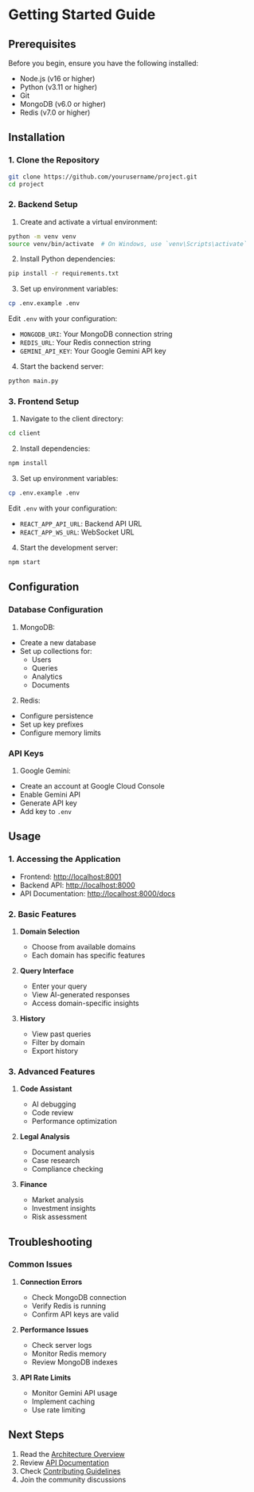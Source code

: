 # Getting Started Guide

## Prerequisites

Before you begin, ensure you have the following installed:

- Node.js (v16 or higher)
- Python (v3.11 or higher)
- Git
- MongoDB (v6.0 or higher)
- Redis (v7.0 or higher)

## Installation

### 1. Clone the Repository

```bash
git clone https://github.com/yourusername/project.git
cd project
```

### 2. Backend Setup

1. Create and activate a virtual environment:

```bash
python -m venv venv
source venv/bin/activate  # On Windows, use `venv\Scripts\activate`
```

2. Install Python dependencies:

```bash
pip install -r requirements.txt
```

3. Set up environment variables:

```bash
cp .env.example .env
```

Edit `.env` with your configuration:

- `MONGODB_URI`: Your MongoDB connection string
- `REDIS_URL`: Your Redis connection string
- `GEMINI_API_KEY`: Your Google Gemini API key

4. Start the backend server:

```bash
python main.py
```

### 3. Frontend Setup

1. Navigate to the client directory:

```bash
cd client
```

2. Install dependencies:

```bash
npm install
```

3. Set up environment variables:

```bash
cp .env.example .env
```

Edit `.env` with your configuration:

- `REACT_APP_API_URL`: Backend API URL
- `REACT_APP_WS_URL`: WebSocket URL

4. Start the development server:

```bash
npm start
```

## Configuration

### Database Configuration

1. MongoDB:

- Create a new database
- Set up collections for:
  - Users
  - Queries
  - Analytics
  - Documents

2. Redis:

- Configure persistence
- Set up key prefixes
- Configure memory limits

### API Keys

1. Google Gemini:

- Create an account at Google Cloud Console
- Enable Gemini API
- Generate API key
- Add key to `.env`

## Usage

### 1. Accessing the Application

- Frontend: <http://localhost:8001>
- Backend API: <http://localhost:8000>
- API Documentation: <http://localhost:8000/docs>

### 2. Basic Features

1. **Domain Selection**
   - Choose from available domains
   - Each domain has specific features

2. **Query Interface**
   - Enter your query
   - View AI-generated responses
   - Access domain-specific insights

3. **History**
   - View past queries
   - Filter by domain
   - Export history

### 3. Advanced Features

1. **Code Assistant**
   - AI debugging
   - Code review
   - Performance optimization

2. **Legal Analysis**
   - Document analysis
   - Case research
   - Compliance checking

3. **Finance**
   - Market analysis
   - Investment insights
   - Risk assessment

## Troubleshooting

### Common Issues

1. **Connection Errors**
   - Check MongoDB connection
   - Verify Redis is running
   - Confirm API keys are valid

2. **Performance Issues**
   - Check server logs
   - Monitor Redis memory
   - Review MongoDB indexes

3. **API Rate Limits**
   - Monitor Gemini API usage
   - Implement caching
   - Use rate limiting

## Next Steps

1. Read the [Architecture Overview](./Architecture.md)
2. Review [API Documentation](./API-Documentation.md)
3. Check [Contributing Guidelines](./Contributing.md)
4. Join the community discussions

